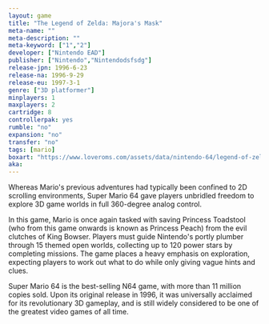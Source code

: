 ```yaml
---
layout: game
title: "The Legend of Zelda: Majora's Mask"
meta-name: ""
meta-description: ""
meta-keyword: ["1","2"]
developer: ["Nintendo EAD"]
publisher: ["Nintendo","Nintendodsfsdg"]
release-jpn: 1996-6-23
release-na: 1996-9-29
release-eu: 1997-3-1
genre: ["3D platformer"]
minplayers: 1
maxplayers: 2
cartridge: 8
controllerpak: yes
rumble: "no"
expansion: "no"
transfer: "no"
tags: [mario]
boxart: "https://www.loveroms.com/assets/data/nintendo-64/legend-of-zelda-the-majoras-mask-nintendo-64.jpg"
aka:
---
```


Whereas Mario's previous adventures had typically been confined to 2D scrolling environments, Super Mario 64 gave players unbridled freedom to explore 3D game worlds in full 360-degree analog control.

In this game, Mario is once again tasked with saving Princess Toadstool (who from this game onwards is known as Princess Peach) from the evil clutches of King Bowser. Players must guide Nintendo's portly plumber through 15 themed open worlds, collecting up to 120 power stars by completing missions. The game places a heavy emphasis on exploration, expecting players to work out what to do while only giving vague hints and clues.

Super Mario 64 is the best-selling N64 game, with more than 11 million copies sold. Upon its original release in 1996, it was universally acclaimed for its revolutionary 3D gameplay, and is still widely considered to be one of the greatest video games of all time.
